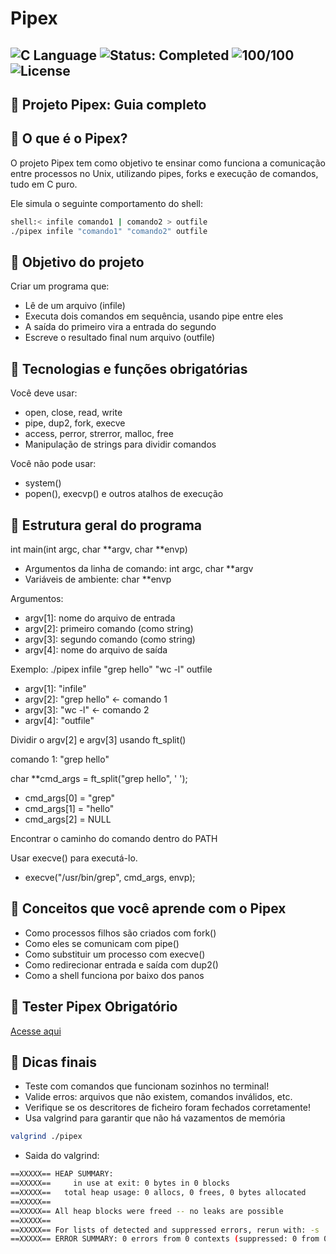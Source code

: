 # Pipex
![C Language](https://img.shields.io/badge/Language-C-blue.svg?style=flat)
 ![Status: Completed](https://img.shields.io/badge/Status-In%20Progress-FFD700?style=flat)
![100/100](https://img.shields.io/badge/42-Load%2F100-FFD700?style=flat)
![License](https://img.shields.io/badge/license-MIT-lightgrey?style=flat)
-
## 🧪 Projeto Pipex: Guia completo

## 🧠 O que é o Pipex?

O projeto Pipex tem como objetivo te ensinar como funciona a comunicação entre processos no Unix, utilizando pipes, forks e execução de comandos, tudo em C puro.

Ele simula o seguinte comportamento do shell:
```bash
shell:< infile comando1 | comando2 > outfile
./pipex infile "comando1" "comando2" outfile
```

## 🎯 Objetivo do projeto
Criar um programa que:
- Lê de um arquivo (infile)
- Executa dois comandos em sequência, usando pipe entre eles
- A saída do primeiro vira a entrada do segundo
- Escreve o resultado final num arquivo (outfile)

## 🔧 Tecnologias e funções obrigatórias
Você deve usar:
- open, close, read, write
- pipe, dup2, fork, execve
- access, perror, strerror, malloc, free
- Manipulação de strings para dividir comandos

Você não pode usar:
- system()
- popen(), execvp() e outros atalhos de execução

## 🧱 Estrutura geral do programa
int main(int argc, char **argv, char **envp)
 - Argumentos da linha de comando: int argc, char **argv
 - Variáveis de ambiente: char **envp


Argumentos:
- argv[1]: nome do arquivo de entrada 
- argv[2]: primeiro comando (como string)
- argv[3]: segundo comando (como string)
- argv[4]: nome do arquivo de saída

Exemplo: 
./pipex infile "grep hello" "wc -l" outfile

- argv[1]: "infile"
- argv[2]: "grep hello" ← comando 1
- argv[3]: "wc -l" ← comando 2
- argv[4]: "outfile"

Dividir o argv[2] e argv[3] usando ft_split()

comando 1: "grep hello"

char **cmd_args = ft_split("grep hello", ' ');

- cmd_args[0] = "grep"
- cmd_args[1] = "hello"
- cmd_args[2] = NULL

Encontrar o caminho do comando  dentro do PATH

Usar execve() para executá-lo.
 - execve("/usr/bin/grep", cmd_args, envp);

## 🧠 Conceitos que você aprende com o Pipex
- Como processos filhos são criados com fork()
- Como eles se comunicam com pipe()
- Como substituir um processo com execve()
- Como redirecionar entrada e saída com dup2()
- Como a shell funciona por baixo dos panos

## 🧪 Tester Pipex Obrigatório

[Acesse aqui](https://github.com/SamirisSantos/42-Pipex-Tester)

## 🛟 Dicas finais
- Teste com comandos que funcionam sozinhos no terminal!
- Valide erros: arquivos que não existem, comandos inválidos, etc.
- Verifique se os descritores de ficheiro foram fechados corretamente!
- Usa valgrind para garantir que não há vazamentos de memória
```bash
valgrind ./pipex
```
- Saida do valgrind:
```bash
==XXXXX== HEAP SUMMARY:
==XXXXX==     in use at exit: 0 bytes in 0 blocks
==XXXXX==   total heap usage: 0 allocs, 0 frees, 0 bytes allocated
==XXXXX== 
==XXXXX== All heap blocks were freed -- no leaks are possible
==XXXXX== 
==XXXXX== For lists of detected and suppressed errors, rerun with: -s
==XXXXX== ERROR SUMMARY: 0 errors from 0 contexts (suppressed: 0 from 0)
```
